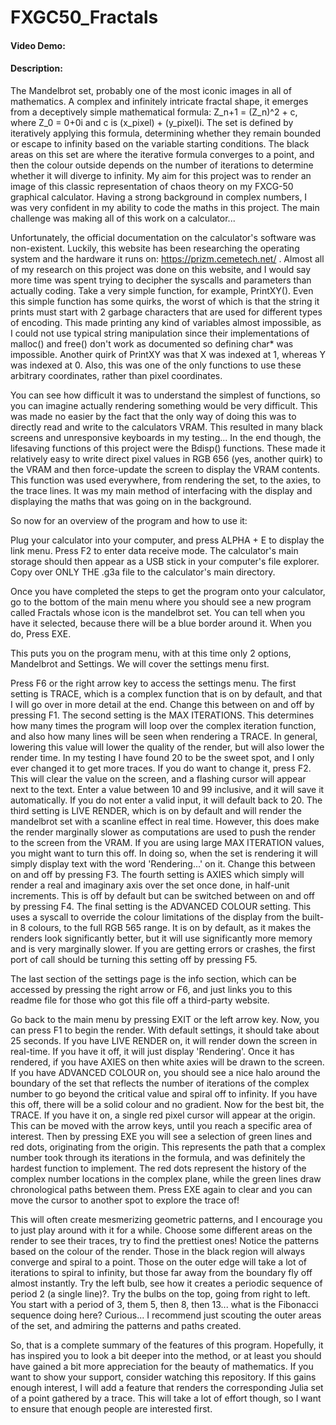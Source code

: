 # FXGC50_Fractals
#### Video Demo:  [<URL HERE>](https://youtu.be/5p79SPMUN5Y)
#### Description:

The Mandelbrot set, probably one of the most iconic images in all of mathematics. A complex and infinitely intricate fractal shape, it emerges from a deceptively simple mathematical formula: Z_n+1 = (Z_n)^2 + c, where Z_0 = 0+0i and c is (x_pixel) + (y_pixel)i. The set is defined by iteratively applying this formula, determining whether they remain bounded or escape to infinity based on the variable starting conditions. The black areas on this set are where the iterative formula converges to a point, and then the colour outside depends on the number of iterations to determine whether it will diverge to infinity. My aim for this project was to render an image of this classic representation of chaos theory on my FXCG-50 graphical calculator. Having a strong background in complex numbers, I was very confident in my ability to code the maths in this project. The main challenge was making all of this work on a calculator... 

Unfortunately, the official documentation on the calculator's software was non-existent. Luckily, this website has been researching the operating system and the hardware it runs on: https://prizm.cemetech.net/ . Almost all of my research on this project was done on this website, and I would say more time was spent trying to decipher the syscalls and parameters than actually coding. Take a very simple function, for example, PrintXY(). Even this simple function has some quirks, the worst of which is that the string it prints must start with 2 garbage characters that are used for different types of encoding. This made printing any kind of variables almost impossible, as I could not use typical string manipulation since their implementations of malloc() and free() don't work as documented so defining char* was impossible. Another quirk of PrintXY was that X was indexed at 1, whereas Y was indexed at 0. Also, this was one of the only functions to use these arbitrary coordinates, rather than pixel coordinates.

You can see how difficult it was to understand the simplest of functions, so you can imagine actually rendering something would be very difficult. This was made no easier by the fact that the only way of doing this was to directly read and write to the calculators VRAM. This resulted in many black screens and unresponsive keyboards in my testing... In the end though, the lifesaving functions of this project were the Bdisp() functions. These made it relatively easy to write direct pixel values in RGB 656 (yes, another quirk) to the VRAM and then force-update the screen to display the VRAM contents. This function was used everywhere, from rendering the set, to the axies, to the trace lines. It was my main method of interfacing with the display and displaying the maths that was going on in the background.

So now for an overview of the program and how to use it:

Plug your calculator into your computer, and press ALPHA + E to display the link menu. Press F2 to enter data receive mode. The calculator's main storage should then appear as a USB stick in your computer's file explorer. Copy over ONLY THE .g3a file to the calculator's main directory. 

Once you have completed the steps to get the program onto your calculator, go to the bottom of the main menu where you should see a new program called Fractals whose icon is the mandelbrot set. You can tell when you have it selected, because there will be a blue border around it. When you do, Press EXE.

This puts you on the program menu, with at this time only 2 options, Mandelbrot and Settings. We will cover the settings menu first.

Press F6 or the right arrow key to access the settings menu. 
The first setting is TRACE, which is a complex function that is on by default, and that I will go over in more detail at the end. Change this between on and off by pressing F1. 
The second setting is the MAX ITERATIONS. This determines how many times the program will loop over the complex iteration function, and also how many lines will be seen when rendering a TRACE. In general, lowering this value will lower the quality of the render, but will also lower the render time. In my testing I have found 20 to be the sweet spot, and I only ever changed it to get more traces. If you do want to change it, press F2. This will clear the value on the screen, and a flashing cursor will appear next to the text. Enter a value between 10 and 99 inclusive, and it will save it automatically. If you do not enter a valid input, it will default back to 20. 
The third setting is LIVE RENDER, which is on by default and will render the mandelbrot set with a scanline effect in real time. However, this does make the render marginally slower as computations are used to push the render to the screen from the VRAM. If you are using large MAX ITERATION values, you might want to turn this off. In doing so, when the set is rendering it will simply display text with the word 'Rendering...' on it. Change this between on and off by pressing F3.
The fourth setting is AXIES which simply will render a real and imaginary axis over the set once done, in half-unit increments. This is off by default but can be switched between on and off by pressing F4.
The final setting is the ADVANCED COLOUR setting. This uses a syscall to override the colour limitations of the display from the built-in 8 colours, to the full RGB 565 range. It is on by default, as it makes the renders look significantly better, but it will use significantly more memory and is very marginally slower. If you are getting errors or crashes, the first port of call should be turning this setting off by pressing F5.

The last section of the settings page is the info section, which can be accessed by pressing the right arrow or F6, and just links you to this readme file for those who got this file off a third-party website.

Go back to the main menu by pressing EXIT or the left arrow key. Now, you can press F1 to begin the render. With default settings, it should take about 25 seconds. If you have LIVE RENDER on, it will render down the screen in real-time. If you have it off, it will just display 'Rendering'. Once it has rendered, if you have AXIES on then white axies will be drawn to the screen. If you have ADVANCED COLOUR on, you should see a nice halo around the boundary of the set that reflects the number of iterations of the complex number to go beyond the critical value and spiral off to infinity. If you have this off, there will be a solid colour and no gradient. Now for the best bit, the TRACE. If you have it on, a single red pixel cursor will appear at the origin. This can be moved with the arrow keys, until you reach a specific area of interest. Then by pressing EXE you will see a selection of green lines and red dots, originating from the origin. This represents the path that a complex number took through its iterations in the formula, and was definitely the hardest function to implement. The red dots represent the history of the complex number locations in the complex plane, while the green lines draw chronological paths between them. Press EXE again to clear and you can move the cursor to another spot to explore the trace of!

This will often create mesmerizing geometric patterns, and I encourage you to just play around with it for a while. Choose some different areas on the render to see their traces, try to find the prettiest ones! Notice the patterns based on the colour of the render. Those in the black region will always converge and spiral to a point. Those on the outer edge will take a lot of iterations to spiral to infinity, but those far away from the boundary fly off almost instantly. Try the left bulb, see how it creates a periodic sequence of period 2 (a single line)?. Try the bulbs on the top, going from right to left. You start with a period of 3, them 5, then 8, then 13... what is the Fibonacci sequence doing here? Curious... I recommend just scouting the outer areas of the set, and admiring the patterns and paths created. 

So, that is a complete summary of the features of this program. Hopefully, it has inspired you to look a bit deeper into the method, or at least you should have gained a bit more appreciation for the beauty of mathematics. If you want to show your support, consider watching this repository. If this gains enough interest, I will add a feature that renders the corresponding Julia set of a point gathered by a trace. This will take a lot of effort though, so I want to ensure that enough people are interested first.
